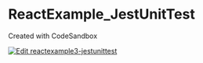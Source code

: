 # ReactExample_JestUnitTest
Created with CodeSandbox

[![Edit reactexample3-jestunittest](https://codesandbox.io/static/img/play-codesandbox.svg)](https://codesandbox.io/s/github/kenanhancer/ReactExample_JestUnitTest/tree/master/)
